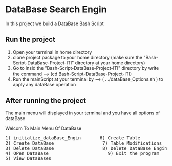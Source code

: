 # DataBase Search Engin
 In this project we build a DataBase Bash Script 
## Run the project
1. Open your terminal in home directory
2. clone project package to your home directory (make sure the "Bash-Script-DataBase-Project-ITI" directory at your home    directory)
3. Go to insid the "Bash-Script-DataBase-Project-ITI" directory by write the command --> (cd Bash-Script-DataBase-Project-ITI)
4. Run the mainScript at your terminal by --> ( . ./dataBase_Options.sh ) to apply any dataBase operation

## After running the project
The main menu will displayed in your terminal and you have all options of dataBase 

Welcom To Main Menu Of DataBase
<pre>
1) initialize_dataBase_Engin       6) Create Table
2) Create DataBase	                7) Table Modifications
3) Delete DataBase	                8) Delete DataBase Engin
4) OPen DataBase	                  9) Exit the program
5) View DataBases
</pre>



